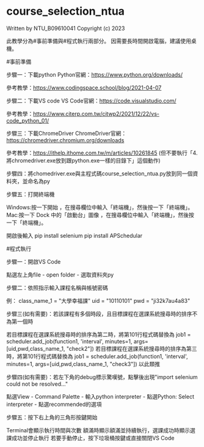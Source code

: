 # course_selection_ntua

Written by NTU_B09610041
Copyright (c) 2023 

此教學分為#事前準備與#程式執行兩部分。
因需要長時間開啟電腦，建議使用桌機。

#事前準備

步驟一：下載python
Python官網：https://www.python.org/downloads/

參考教學：https://www.codingspace.school/blog/2021-04-07

步驟二：下載VS code
VS Code官網：https://code.visualstudio.com/

參考教學：https://www.citerp.com.tw/citwp2/2021/12/22/vs-code_python_01/

步驟三：下載ChromeDriver
ChromeDriver官網：https://chromedriver.chromium.org/downloads

參考教學：https://ithelp.ithome.com.tw/m/articles/10261845
(但不要執行「4.將chromedriver.exe放到跟python.exe一樣的目錄下」這個動作)

步驟四：將chomedriver.exe與主程式碼course_selection_ntua.py放到同一個資料夾，並命名為py

步驟五：打開終端機

Windows:按一下開始 ，在搜尋欄位中輸入「終端機」，然後按一下「終端機」。
Mac:按一下 Dock 中的「啟動台」圖像 ，在搜尋欄位中輸入「終端機」，然後按一下「終端機」。

開啟後輸入
pip install selenium
pip install APSchedular

#程式執行

步驟一：開啟VS Code

點選左上角file - open folder - 選取資料夾py

步驟二：依照指示輸入課程名稱與帳號密碼

例：
class_name_1 = "大學幸福課"
uid = "10110101"
pwd = "ji32k7au4a83"

步驟三(如有需要)：若該課程有多個時段，且目標課程在選課系統搜尋時的排序不為第一個時

若目標課程在選課系統搜尋時的排序為第二時，將第101行程式碼替換為
job1 = scheduler.add_job(function1, 'interval', minutes=1, args=[uid,pwd,class_name_1, "check2"])
若目標課程在選課系統搜尋時的排序為第三時，將第101行程式碼替換為
job1 = scheduler.add_job(function1, 'interval', minutes=1, args=[uid,pwd,class_name_1, "check3"])
以此類推

步驟四(如有需要)：若左下角的debug標示驚嘆號，點擊後出現"import selenium could not be resolved..."

點選View - Command Palette - 輸入python interpreter - 點選Python: Select interpreter - 點選recommended的選項

步驟五：按下右上角的三角形按鍵開始

Terminal會顯示執行時間與次數
額滿時顯示額滿並持續執行，選課成功時顯示選課成功並停止執行
若要手動停止，按下垃圾桶按鍵或直接關閉VS Code
